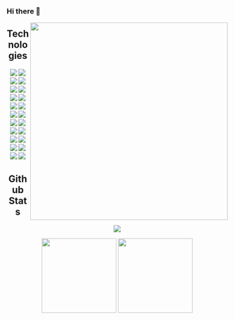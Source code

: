 ### Hi there 👋

<!--
**ZoDSeR97/ZoDSeR97** is a ✨ _special_ ✨ repository because its `README.md` (this file) appears on your GitHub profile.

Here are some ideas to get you started:

- 🔭 I’m currently working on ...
- 🌱 I’m currently learning ...
- 👯 I’m looking to collaborate on ...
- 🤔 I’m looking for help with ...
- 💬 Ask me about ...
- 📫 How to reach me: ...
- 😄 Pronouns: ...
- ⚡ Fun fact: ...
-->  
<img align="right" src="https://media.giphy.com/media/84SFZf1BKgzeny1WxQ/giphy.gif" height="450">
<h2 align="center">Technologies</h2>
<p align="center">
    <img src="https://img.shields.io/badge/-HTML-E34F26?style=for-the-badge&logo=html5&logoColor=white"/>
    <img src="https://img.shields.io/badge/-CSS-1572B6?style=for-the-badge&logo=css3"/>
    <img src="https://img.shields.io/badge/-tailwindcss-072A6C?style=for-the-badge&logo=tailwindcss"/>
    <img src="https://img.shields.io/badge/-JavaScript-black?style=for-the-badge&logo=javascript"/>
    <img src="https://img.shields.io/badge/-Bootstrap-563D7C?style=for-the-badge&logo=bootstrap"/>
    <img src="https://img.shields.io/badge/-Python-yellow?style=for-the-badge&logo=python"/>
    <img src="https://img.shields.io/badge/-Flask-gray?style=for-the-badge&logo=flask"/>
    <img src="https://img.shields.io/badge/-MySQL-DD8A00?style=for-the-badge&logo=mysql"/>
    <img src="https://img.shields.io/badge/-Nodejs-white?style=for-the-badge&logo=Node.js"/>
    <img src="https://img.shields.io/badge/-Express-22AE5A?style=for-the-badge&logo=express"/>
    <img src="https://img.shields.io/badge/-React-212121?style=for-the-badge&logo=react"/>
    <img src="https://img.shields.io/badge/-MUI-0A1929?style=for-the-badge&logo=mui"/>
    <img src="https://img.shields.io/badge/-Sass-ED087D?style=for-the-badge&logo=sass"/>
    <img src="https://img.shields.io/badge/-MongoDB-FFF?style=for-the-badge&logo=mongodb"/>
    <img src="https://img.shields.io/badge/-Java-FF160C?style=for-the-badge&logo=redhat"/>
    <img src="https://img.shields.io/badge/-.Net-blueviolet?style=for-the-badge&logo=csharp"/>
    <img src="https://img.shields.io/badge/-VSCode-282A36?style=for-the-badge&logo=visualstudiocode"/>
    <img src="https://img.shields.io/badge/-GitHub-0D1117?style=for-the-badge&logo=github"/>
    <img src="https://img.shields.io/badge/-Git-black?style=for-the-badge&logo=git"/>
    <img src="https://img.shields.io/badge/-Amazon AWS-E98610?style=for-the-badge&logo=amazonaws"/>
    <img src="https://img.shields.io/badge/-Figma-19B2F1?style=for-the-badge&logo=figma"/>
    <img src="https://img.shields.io/badge/-Trello-095ED9?style=for-the-badge&logo=trello"/>
</p>
<h2 align="center">Github Stats</h2>
<p align="center">
    <img src="https://github-readme-stats.vercel.app/api/top-langs/?username=zodser97&layout=compact&theme=dracula&hide=scss,css,html">
</p>
<p align="center">
    <img src="https://github-readme-streak-stats.herokuapp.com/?user=zodser97&show_icons=true&locale=en&layout=compact&theme=dracula&line_height=27" height="170"/>
    <img src="https://github-readme-stats.vercel.app/api?username=zodser97&show_icons=true&theme=dracula" height="170">
</p>
